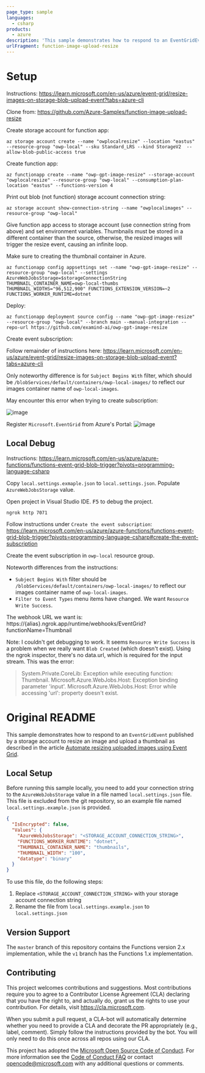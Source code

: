 ```yaml
---
page_type: sample
languages:
  - csharp
products:
  - azure
description: 'This sample demonstrates how to respond to an EventGridEvent published by a storage account to resize an image and upload a thumbnail as described in the article Automate resizing uploaded images using Event Grid.'
urlFragment: function-image-upload-resize
---
```


# Setup

Instructions: https://learn.microsoft.com/en-us/azure/event-grid/resize-images-on-storage-blob-upload-event?tabs=azure-cli

Clone from: https://github.com/Azure-Samples/function-image-upload-resize

Create storage account for function app:

```
az storage account create --name "owplocalresize" --location "eastus" --resource-group "owp-local" --sku Standard_LRS --kind StorageV2  --allow-blob-public-access true
```

Create function app:

```
az functionapp create --name "owp-gpt-image-resize" --storage-account "owplocalresize" --resource-group "owp-local" --consumption-plan-location "eastus" --functions-version 4
```

Print out blob (not function) storage account connection string:

```
az storage account show-connection-string --name "owplocalimages" --resource-group "owp-local"
```

Give function app access to storage account (use connection string from above) and set environment variables. Thumbnails must be stored in a different container than the source, otherwise, the resized images will trigger the resize event, causing an infinite loop.

Make sure to creating the thumbnail container in Azure.

```
az functionapp config appsettings set --name "owp-gpt-image-resize" --resource-group "owp-local" --settings AzureWebJobsStorage=$storageConnectionString THUMBNAIL_CONTAINER_NAME=owp-local-thumbs THUMBNAIL_WIDTHS="96,512,900" FUNCTIONS_EXTENSION_VERSION=~2 FUNCTIONS_WORKER_RUNTIME=dotnet
```

Deploy:

```
az functionapp deployment source config --name "owp-gpt-image-resize" --resource-group "owp-local" --branch main --manual-integration --repo-url https://github.com/examind-ai/owp-gpt-image-resize
```

Create event subscription:

Follow remainder of instructions here: https://learn.microsoft.com/en-us/azure/event-grid/resize-images-on-storage-blob-upload-event?tabs=azure-cli

Only noteworthy difference is for `Subject Begins With` filter, which should be `/blobServices/default/containers/owp-local-images/` to reflect our images container name of `owp-local-images`.

May encounter this error when trying to create subscription:

![image](https://github.com/examind-ai/owp-gpt-image-resize/assets/504505/3893ddcc-8d34-4004-a964-98399a3843f0)

Register `Microsoft.EventGrid` from Azure's Portal:
![image](https://github.com/examind-ai/owp-gpt-image-resize/assets/504505/ff644313-e930-4e42-b6a6-17f4ba3bf962)

## Local Debug

Instructions: https://learn.microsoft.com/en-us/azure/azure-functions/functions-event-grid-blob-trigger?pivots=programming-language-csharp

Copy `local.settings.exmaple.json` to `local.settings.json`. Populate `AzureWebJobsStorage` value.

Open project in Visual Studio IDE. <kbd>F5</kbd> to debug the project.

```
ngrok http 7071
```

Follow instructions under `Create the event subscription`: https://learn.microsoft.com/en-us/azure/azure-functions/functions-event-grid-blob-trigger?pivots=programming-language-csharp#create-the-event-subscription

Create the event subscription in `owp-local` resource group.

Noteworth differences from the instructions:

- `Subject Begins With` filter should be `/blobServices/default/containers/owp-local-images/` to reflect our images container name of `owp-local-images`.
- `Filter to Event Types` menu items have changed. We want `Resource Write Success`.

The webhook URL we want is: https://{alias}.ngrok.app/runtime/webhooks/EventGrid?functionName=Thumbnail

Note: I couldn't get debugging to work. It seems `Resource Write Success` is a problem when we really want `Blob Created` (which doesn't exist). Using the ngrok inspector, there's no data.url, which is required for the input stream. This was the error:

> System.Private.CoreLib: Exception while executing function: Thumbnail. Microsoft.Azure.WebJobs.Host: Exception binding parameter 'input'. Microsoft.Azure.WebJobs.Host: Error while accessing 'url': property doesn't exist.

# Original README

This sample demonstrates how to respond to an `EventGridEvent` published by a storage account to resize an image and upload a thumbnail as described in the article [Automate resizing uploaded images using Event Grid](https://docs.microsoft.com/azure/event-grid/resize-images-on-storage-blob-upload-event?toc=%2Fazure%2Fazure-functions%2Ftoc.json&tabs=net).

## Local Setup

Before running this sample locally, you need to add your connection string to the `AzureWebJobsStorage` value in a file named `local.settings.json` file. This file is excluded from the git repository, so an example file named `local.settings.example.json` is provided.

```json
{
  "IsEncrypted": false,
  "Values": {
    "AzureWebJobsStorage": "<STORAGE_ACCOUNT_CONNECTION_STRING>",
    "FUNCTIONS_WORKER_RUNTIME": "dotnet",
    "THUMBNAIL_CONTAINER_NAME": "thumbnails",
    "THUMBNAIL_WIDTH": "100",
    "datatype": "binary"
  }
}
```

To use this file, do the following steps:

1. Replace `<STORAGE_ACCOUNT_CONNECTION_STRING>` with your storage account connection string
2. Rename the file from `local.settings.example.json` to `local.settings.json`

## Version Support

The `master` branch of this repository contains the Functions version 2.x implementation, while the `v1` branch has the Functions 1.x implementation.

## Contributing

This project welcomes contributions and suggestions. Most contributions require you to agree to a Contributor License Agreement (CLA) declaring that you have the right to, and actually do, grant us the rights to use your contribution. For details, visit https://cla.microsoft.com.

When you submit a pull request, a CLA-bot will automatically determine whether you need to provide a CLA and decorate the PR appropriately (e.g., label, comment). Simply follow the instructions provided by the bot. You will only need to do this once across all repos using our CLA.

This project has adopted the [Microsoft Open Source Code of Conduct](https://opensource.microsoft.com/codeofconduct/). For more information see the [Code of Conduct FAQ](https://opensource.microsoft.com/codeofconduct/faq/) or contact [opencode@microsoft.com](mailto:opencode@microsoft.com) with any additional questions or comments.
